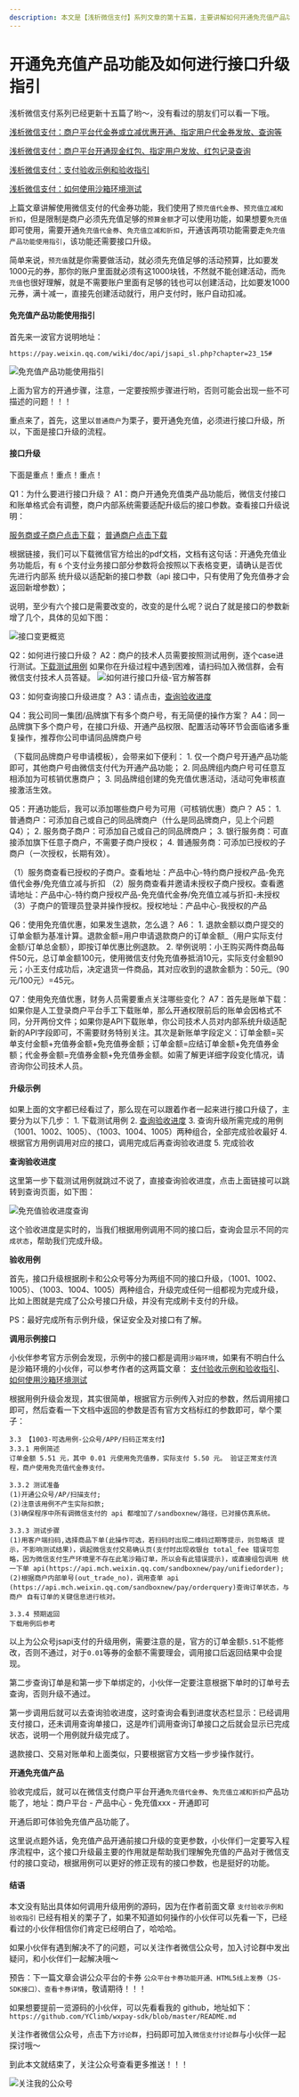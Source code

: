 ```yaml
---
description: 本文是【浅析微信支付】系列文章的第十五篇，主要讲解如何开通免充值产品功能流程和其中的注意事项，对于接口升级会重要讲解，避免爬坑。
---
```


# 开通免充值产品功能及如何进行接口升级指引

浅析微信支付系列已经更新十五篇了哟～，没有看过的朋友们可以看一下哦。

[浅析微信支付：商户平台代金券或立减优惠开通、指定用户代金券发放、查询等](https://mp.weixin.qq.com/s/RGLjNNxBW8ccQ4AVWjYEbA)

[浅析微信支付：商户平台开通现金红包、指定用户发放、红包记录查询](https://mp.weixin.qq.com/s/3fi9TjNMpZ9AbrcNZF1vKA)

[浅析微信支付：支付验收示例和验收指引](https://mp.weixin.qq.com/s/YESU2V5byxfM8z9YQXgnuA)

[浅析微信支付：如何使用沙箱环境测试](https://mp.weixin.qq.com/s/WmnsCnIrhN9STbvrNTQOiA)

上篇文章讲解使用微信支付的代金券功能，我们使用了`预充值代金券`、`预充值立减和折扣`，但是限制是商户必须先充值足够的`预算金额`才可以使用功能，如果想要`免充值`即可使用，需要开通`免充值代金券`、`免充值立减和折扣`，开通该两项功能需要走`免充值产品功能使用指引`，该功能还需要接口升级。

简单来说，`预充值`就是你需要做活动，就必须先充值足够的活动预算，比如要发1000元的券，那你的账户里面就必须有这1000块钱，不然就不能创建活动，而`免充值`也很好理解，就是不需要账户里面有足够的钱也可以创建活动，比如要发1000元券，满十减一，直接先创建活动就行，用户支付时，账户自动扣减。

#### 免充值产品功能使用指引

首先来一波官方说明地址：

```text
https://pay.weixin.qq.com/wiki/doc/api/jsapi_sl.php?chapter=23_15#
```

![&#x514D;&#x5145;&#x503C;&#x4EA7;&#x54C1;&#x529F;&#x80FD;&#x4F7F;&#x7528;&#x6307;&#x5F15;](../.gitbook/assets/mian-chong-zhi-chan-pin-gong-neng-shi-yong-zhi-yin.png)

上面为官方的开通步骤，注意，一定要按照步骤进行哟，否则可能会出现一些不可描述的问题！！！

重点来了，首先，这里以`普通商户`为栗子，要开通免充值，必须进行接口升级，所以，下面是接口升级的流程。

#### 接口升级

下面是重点！重点！重点！

Q1：为什么要进行接口升级？ A1：商户开通免充值类产品功能后，微信支付接口和账单格式会有调整，商户内部系统需要适配升级后的接口参数。查看接口升级说明：

[服务商或子商户点击下载](https://pay.weixin.qq.com/wiki/doc/api/download/fws_mczjksj.pdf)； [普通商户点击下载](https://pay.weixin.qq.com/wiki/doc/api/download/ptsh_mczjksj.pdf)

根据链接，我们可以下载微信官方给出的pdf文档，文档有这句话：开通免充值业务功能后，有 `6` 个支付业务接口部分参数将会按照以下表格变更，请确认是否优先进行内部系 统升级以适配新的接口参数（api 接口中，只有使用了免充值券才会返回新增参数）；

说明，至少有六个接口是需要改变的，改变的是什么呢？说白了就是接口的参数新增了几个，具体的见如下图：

 

![&#x63A5;&#x53E3;&#x53D8;&#x66F4;&#x6982;&#x89C8;](../.gitbook/assets/jie-kou-bian-geng-gai-lan.png)

Q2：如何进行接口升级？ A2：商户的技术人员需要按照测试用例，逐个case进行测试。[下载测试用例](https://pay.weixin.qq.com/wiki/doc/api/download/mczyscsyl.pdf) 如果你在升级过程中遇到困难，请扫码加入微信群，会有微信支付技术人员答疑。 ![&#x5982;&#x4F55;&#x8FDB;&#x884C;&#x63A5;&#x53E3;&#x5347;&#x7EA7;-&#x5B98;&#x65B9;&#x89E3;&#x7B54;&#x7FA4;](../.gitbook/assets/ru-he-jin-hang-jie-kou-sheng-ji-guan-fang-jie-da-qun.png)

Q3：如何查询接口升级进度？ A3：请点击，[查询验收进度](https://pay.weixin.qq.com/wiki/doc/api/tools/sp_coupon.php?chapter=15_6&index=4)

Q4：我公司同一集团/品牌旗下有多个商户号，有无简便的操作方案？ A4：同一品牌旗下多个商户号，在接口升级、开通产品权限、配置活动等环节会面临诸多重复操作，推荐你公司申请同品牌商户号

（下载同品牌商户号申请模板），会带来如下便利： 1. 仅一个商户号开通产品功能即可，其他商户号由微信支付代为开通产品功能； 2. 同品牌组内商户号可任意互相添加为可核销优惠商户； 3. 同品牌组创建的免充值优惠活动，活动可免审核直接激活生效。

Q5：开通功能后，我可以添加哪些商户号为可用（可核销优惠）商户？ A5： 1. 普通商户：可添加自己或自己的同品牌商户（什么是同品牌商户，见上个问题Q4）； 2. 服务商子商户：可添加自己或自己的同品牌商户； 3. 银行服务商：可直接添加旗下任意子商户，不需要子商户授权； 4. 普通服务商：可添加已授权的子商户（一次授权，长期有效）。

（1）服务商查看已授权的子商户。查看地址：产品中心-特约商户授权产品-免充值代金券/免充值立减与折扣 （2）服务商查看并邀请未授权子商户授权。查看邀请地址：产品中心-特约商户授权产品-免充值代金券/免充值立减与折扣-未授权 （3）子商户的管理员登录并操作授权。授权地址：产品中心-我授权的产品

Q6：使用免充值优惠，如果发生退款，怎么退？ A6： 1. 退款金额以商户提交的订单金额为基准计算。退款金额=用户申请退款商户的订单金额_（用户实际支付金额/订单总金额），即按订单优惠比例退款。 2. 举例说明：小王购买两件商品每件50元，总订单金额100元，使用微信支付免充值券抵消10元，实际支付金额90元；小王支付成功后，决定退货一件商品，其对应收到的退款金额为：50元_（90元/100元）=45元。

Q7：使用免充值优惠，财务人员需要重点关注哪些变化？ A7：首先是账单下载：如果你是人工登录商户平台手工下载账单，那么开通权限前后的账单会因格式不同，分开两份文件；如果你是API下载账单，你公司技术人员对内部系统升级适配新的API字段即可，不需要财务特别关注。其次是新账单字段定义：订单金额=买单支付金额+充值券金额+免充值券金额；订单金额=应结订单金额+免充值券金额；代金券金额=充值券金额+免充值券金额。如需了解更详细字段变化情况，请咨询你公司技术人员。

#### 升级示例

如果上面的文字都已经看过了，那么现在可以跟着作者一起来进行接口升级了，主要分为以下几步： 1. 下载测试用例 2. [查询验收进度](https://pay.weixin.qq.com/wiki/doc/api/tools/sp_coupon.php?chapter=15_6&index=4) 3. 查询升级所需完成的用例（1001、1002、1005）、（1003、1004、1005）两种组合，全部完成验收最好 4. 根据官方用例调用对应的接口，调用完成后再查询验收进度 5. 完成验收

**查询验收进度**

这里第一步下载测试用例就跳过不说了，直接查询验收进度，点击上面链接可以跳转到查询页面，如下图：

 

![&#x514D;&#x5145;&#x503C;&#x9A8C;&#x6536;&#x8FDB;&#x5EA6;&#x67E5;&#x8BE2;](../.gitbook/assets/mian-chong-zhi-yan-shou-jin-du-cha-xun.png)

这个验收进度是实时的，当我们根据用例调用不同的接口后，查询会显示不同的`完成状态`，帮助我们完成升级。

**验收用例**

首先，接口升级根据刷卡和公众号等分为两组不同的接口升级，（1001、1002、1005）、（1003、1004、1005）两种组合，升级完成任何一组都视为完成升级，比如上图就是完成了公众号接口升级，并没有完成刷卡支付的升级。

PS：最好完成所有示例升级，保证安全及对接口有了解。

**调用示例接口**

小伙伴参考官方示例会发现，示例中的接口都是调用`沙箱环境`，如果有不明白什么是沙箱环境的小伙伴，可以参考作者的这两篇文章： [支付验收示例和验收指引](https://mp.weixin.qq.com/s/YESU2V5byxfM8z9YQXgnuA)、[如何使用沙箱环境测试](https://mp.weixin.qq.com/s/WmnsCnIrhN9STbvrNTQOiA)

根据用例升级会发现，其实很简单，根据官方示例传入对应的参数，然后调用接口即可，然后查看一下文档中返回的参数是否有官方文档标红的参数即可，举个栗子：

```text
3.3 【1003-可选用例-公众号/APP/扫码正常支付】 
3.3.1 用例简述
订单金额 5.51 元，其中 0.01 元使用免充值券，实际支付 5.50 元。 验证正常支付流程，商户使用免充值代金券支付。

3.3.2 测试准备
(1)开通公众号/AP/扫描支付;
(2)注意该用例不产生实际扣款;
(3)确保程序中所有调微信支付的 api 都增加了/sandboxnew/路径，已对接仿真系统。 

3.3.3 测试步骤 
(1)用客户端扫码,选择商品下单(此操作可选，若扫码时出现二维码过期等提示，则忽略该 提示，不影响测试结果)，调起微信支付交易确认页(支付时出现收银台 total_fee 错误可忽
略，因为微信支付生产环境里不存在此笔沙箱订单，所以会有此错误提示)，或直接组包调用 统一下单 api(https://api.mch.weixin.qq.com/sandboxnew/pay/unifiedorder);
(2)根据商户内部单号(out_trade_no)，调用查单 api (https://api.mch.weixin.qq.com/sandboxnew/pay/orderquery)查询订单状态，与商户 自有订单的关键信息进行核对。

3.3.4 预期返回
下载用例后参考
```

以上为公众号jsapi支付的升级用例，需要注意的是，官方的订单金额`5.51`不能修改，否则不通过，对于`0.01`等券的金额不需要理会，调用接口后返回结果中会提现。

第二步查询订单是和第一步下单绑定的，小伙伴一定要注意根据下单时的订单号去查询，否则升级不通过。

第一步调用后就可以去查询验收进度，这时查询会看到进度状态栏显示：已经调用支付接口，还未调用查询单接口，这是咋们调用查询订单接口之后就会显示已完成状态，说明一个用例就升级完成了。

退款接口、交易对账单和上面类似，只要根据官方文档一步步操作就行。

**开通免充值产品**

验收完成后，就可以在微信支付商户平台开通`免充值代金券`、`免充值立减和折扣`产品功能了，地址：商户平台 - 产品中心 - 免充值xxx - 开通即可

开通后即可体验免充值产品功能了。

这里说点题外话，免充值产品开通前接口升级的变更参数，小伙伴们一定要写入程序流程中，这个接口升级最主要的作用就是帮助我们理解免充值的产品对于微信支付的接口变动，根据用例可以更好的修正现有的接口参数，也是挺好的功能。

#### 结语

本文没有贴出具体如何调用升级用例的源码，因为在作者前面文章 `支付验收示例和验收指引` 已经有相关的栗子了，如果不知道如何操作的小伙伴可以先看一下，已经看过的小伙伴相信你们肯定已经明白了，哈哈哈。

如果小伙伴有遇到解决不了的问题，可以关注作者微信公众号，加入讨论群中发出疑问，和小伙伴们一起解决哦～

预告：下一篇文章会讲公众平台的卡券 `公众平台卡券功能开通、HTML5线上发券（JS-SDK接口）、查看卡券详情`，敬请期待！！！

​如果想要提前一览源码的小伙伴，可以先看看我的 github，地址如下： ​ ​`​https://github.com/YClimb/wxpay-sdk/blob/master/README.md ​`

关注作者微信公众号，点击下方`讨论群`，扫码即可加入`微信支付讨论群`与小伙伴一起探讨哦～

到此本文就结束了，关注公众号查看更多推送！！！

![&#x5173;&#x6CE8;&#x6211;&#x7684;&#x516C;&#x4F17;&#x53F7;](https://img-blog.csdn.net/20180130111432962?watermark/2/text/aHR0cDovL2Jsb2cuY3Nkbi5uZXQvWUNsaW1i/font/5a6L5L2T/fontsize/400/fill/I0JBQkFCMA==/dissolve/70/gravity/SouthEast)

